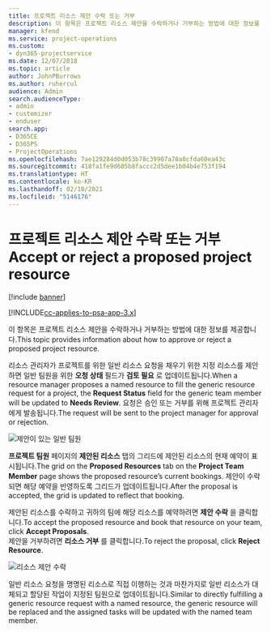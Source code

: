 ```yaml
---
title: 프로젝트 리소스 제안 수락 또는 거부
description: 이 항목은 프로젝트 리소스 제안을 수락하거나 거부하는 방법에 대한 정보를 제공합니다.
manager: kfend
ms.service: project-operations
ms.custom:
- dyn365-projectservice
ms.date: 12/07/2018
ms.topic: article
author: JohnPBurrows
ms.author: ruhercul
audience: Admin
search.audienceType:
- admin
- customizer
- enduser
search.app:
- D365CE
- D365PS
- ProjectOperations
ms.openlocfilehash: 7ae129284d0d053b78c39907a78a0cfda60ea43c
ms.sourcegitcommit: 418fa1fe9d605b8faccc2d5dee1b04b4e753f194
ms.translationtype: HT
ms.contentlocale: ko-KR
ms.lasthandoff: 02/10/2021
ms.locfileid: "5146176"
---
```

# <a name="accept-or-reject-a-proposed-project-resource"></a><span data-ttu-id="dd588-103">프로젝트 리소스 제안 수락 또는 거부</span><span class="sxs-lookup"><span data-stu-id="dd588-103">Accept or reject a proposed project resource</span></span>

[!include [banner](../includes/psa-now-project-operations.md)]

[!INCLUDE[cc-applies-to-psa-app-3.x](../includes/cc-applies-to-psa-app-3x.md)]

<span data-ttu-id="dd588-104">이 항목은 프로젝트 리소스 제안을 수락하거나 거부하는 방법에 대한 정보를 제공합니다.</span><span class="sxs-lookup"><span data-stu-id="dd588-104">This topic provides information about how to approve or reject a proposed project resource.</span></span>

<span data-ttu-id="dd588-105">리소스 관리자가 프로젝트를 위한 일반 리소스 요청을 채우기 위한 지정 리소스를 제안하면 일반 팀원을 위한 **오청 상태** 필드가 **검토 필요** 로 업데이트됩니다.</span><span class="sxs-lookup"><span data-stu-id="dd588-105">When a resource manager proposes a named resource to fill the generic resource request for a project, the **Request Status** field for the generic team member will be updated to **Needs Review**.</span></span> <span data-ttu-id="dd588-106">요청은 승인 또는 거부를 위해 프로젝트 관리자에게 발송됩니다.</span><span class="sxs-lookup"><span data-stu-id="dd588-106">The request will be sent to the project manager for approval or rejection.</span></span>

![제안이 있는 일반 팀원](media/RM-how-to-19.png)

<span data-ttu-id="dd588-108">**프로젝트 팀원** 페이지의 **제안된 리소스** 탭의 그리드에 제안된 리소스의 현재 예약이 표시됩니다.</span><span class="sxs-lookup"><span data-stu-id="dd588-108">The grid on the **Proposed Resources** tab on the **Project Team Member** page shows the proposed resource’s current bookings.</span></span> <span data-ttu-id="dd588-109">제안이 수락되면 해당 예약을 반영하도록 그리드가 업데이트됩니다.</span><span class="sxs-lookup"><span data-stu-id="dd588-109">After the proposal is accepted, the grid is updated to reflect that booking.</span></span> 

<span data-ttu-id="dd588-110">제안된 리소스를 수락하고 귀하의 팀에 해당 리소스를 예약하려면 **제안 수락** 을 클릭합니다.</span><span class="sxs-lookup"><span data-stu-id="dd588-110">To accept the proposed resource and book that resource on your team, click **Accept Proposals**.</span></span>  
<span data-ttu-id="dd588-111">제안을 거부하려면 **리소스 거부** 를 클릭합니다.</span><span class="sxs-lookup"><span data-stu-id="dd588-111">To reject the proposal, click **Reject Resource**.</span></span>

![리소스 제안 수락](media/RM-how-to-20.png) 

<span data-ttu-id="dd588-113">일반 리소스 요청을 명명된 리소스로 직접 이행하는 것과 마찬가지로 일반 리소스가 대체되고 할당된 작업이 지정된 팀원으로 업데이트됩니다.</span><span class="sxs-lookup"><span data-stu-id="dd588-113">Similar to directly fulfilling a generic resource request with a named resource, the generic resource will be replaced and the assigned tasks will be updated with the named team member.</span></span>
